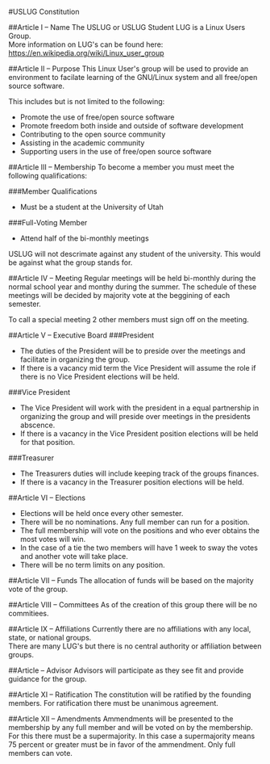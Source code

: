 #USLUG Constitution

##Article I – Name
The USLUG or USLUG Student LUG is a Linux Users Group.  
More information on LUG's can be found here: <https://en.wikipedia.org/wiki/Linux_user_group>  

##Article II – Purpose
This Linux User's group will be used to provide an environment to facilate learning of the GNU/Linux system and all free/open source software.

This includes but is not limited to the following:

+ Promote the use of free/open source software
+ Promote freedom both inside and outside of software development
+ Contributing to the open source community
+ Assisting in the academic community
+ Supporting users in the use of free/open source software

##Article III – Membership
To become a member you must meet the following qualifications:

###Member Qualifications
+ Must be a student at the University of Utah

###Full-Voting Member
+ Attend half of the bi-monthly meetings

USLUG will not descrimate against any student of the university. This would be against what the group stands for.

##Article IV – Meeting
Regular meetings will be held bi-monthly during the normal school year and monthy during the summer. The schedule of these meetings will be decided by majority vote at the beggining of each semester.

To call a special meeting 2 other members must sign off on the meeting.

##Article V – Executive Board
###President
+ The duties of the President will be to preside over the meetings and facilitate in organizing the group.
+ If there is a vacancy mid term the Vice President will assume the role if there is no Vice President elections will be held.  

###Vice President
+ The Vice President will work with the president in a equal partnership in organizing the group and will preside over meetings in the presidents abscence.
+ If there is a vacancy in the Vice President position elections will be held for that position.

###Treasurer
+ The Treasurers duties will include keeping track of the groups finances.
+ If there is a vacancy in the Treasurer position elections will be held.

##Article VI – Elections
+ Elections will be held once every other semester.
+ There will be no nominations. Any full member can run for a position.
+ The full membership will vote on the positions and who ever obtains the most votes will win.
+ In the case of a tie the two members will have 1 week to sway the votes and another vote will take place.
+ There will be no term limits on any position.

##Article VII – Funds
The allocation of funds will be based on the majority vote of the group.

##Article VIII – Committees
As of the creation of this group there will be no commitiees.

##Article IX – Affiliations
Currently there are no affiliations with any local, state, or national groups.  
There are many LUG's but there is no central authority or affiliation between groups.

##Article – Advisor
Advisors will participate as they see fit and provide guidance for the group.

##Article XI – Ratification
The constitution will be ratified by the founding members. For ratification there must be unanimous agreement.

##Article XII – Amendments
Ammendments will be presented to the membership by any full member and will be voted on by the membership. For this there must be a supermajority. In this case a supermajority means 75 percent or greater must be in favor of the ammendment.
Only full members can vote.

